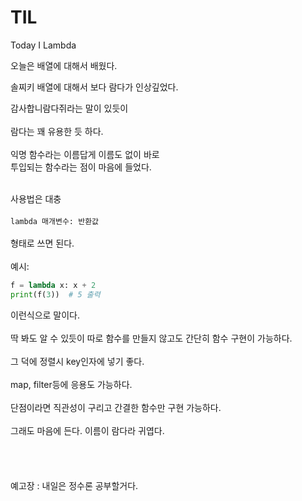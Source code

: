 # TIL
Today I Lambda<br>

오늘은 배열에 대해서 배웠다.<br>

솔찌키 배열에 대해서 보다 람다가 인상깊었다.<br>

감사합니람다쥐라는 말이 있듯이<br><br>
람다는 꽤 유용한 듯 하다.<br><br>
익명 함수라는 이름답게 이름도 없이 바로<br>
투입되는 함수라는 점이 마음에 들었다.<br><br>

사용법은 대충<br><br>
`lambda 매개변수: 반환값`<br><br>
형태로 쓰면 된다.<br><br>
예시:<br>
```py
f = lambda x: x + 2
print(f(3))  # 5 출력
```

이런식으로 말이다.<br><br>
딱 봐도 알 수 있듯이 따로 함수를 만들지 않고도 간단히 함수 구현이 가능하다.<br><br>
그 덕에 정렬시 key인자에 넣기 좋다.<br><br>
map, filter등에 응용도 가능하다.<br><br>
단점이라면 직관성이 구리고 간결한 함수만 구현 가능하다.<br><br>
그래도 마음에 든다. 이름이 람다라 귀엽다.<br><br>
<br>
<br>
<br>
예고장 : 내일은 정수론 공부할거다.

<script src="https://utteranc.es/client.js"
        repo="anjun206/anjun206.github.io"
        issue-term="pathname"
        label="💬 utterances"
        theme="github-light"
        crossorigin="anonymous"
        async>
</script>
